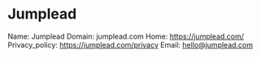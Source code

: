 
# Jumplead

Name: Jumplead
Domain: jumplead.com
Home: https://jumplead.com/
Privacy_policy: https://jumplead.com/privacy
Email: hello@jumplead.com
